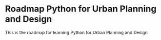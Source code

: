 # Roadmap Python for Urban Planning and Design
 This is the roadmap for learning Python for Urban Planning and Design
